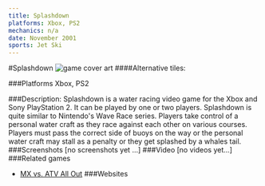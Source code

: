 ```yaml
---
title: Splashdown
platforms: Xbox, PS2
mechanics: n/a
date: November 2001
sports: Jet Ski
---
```

#Splashdown
![game cover art](//images.igdb.com/igdb/image/upload/t_cover_big/lxghp7sklbxsjxucpvs3.jpg "Logo Title Text 1")
####Alternative tiles:

###Platforms
Xbox, PS2

###Description:
Splashdown is a water racing video game for the Xbox and Sony PlayStation 2. It can be played by one or two players. Splashdown is quite similar to Nintendo's Wave Race series. Players take control of a personal water craft as they race against each other on various courses. Players must pass the correct side of buoys on the way or the personal water craft may stall as a penalty or they get splashed by a whales tail.
###Screenshots
[no screenshots yet ...]
###Video
[no videos yet...]
###Related games
* [MX vs. ATV All Out](/games/mx-vs-atv-all-out-67625/)
###Websites

